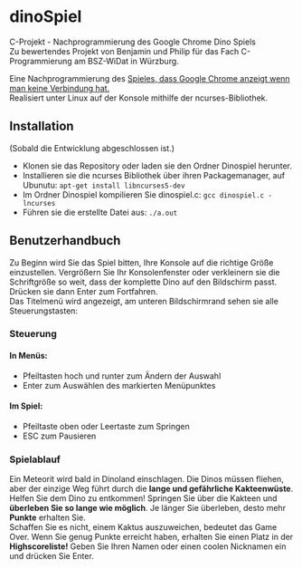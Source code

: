 # dinoSpiel
C-Projekt - Nachprogrammierung des Google Chrome Dino Spiels  
Zu bewertendes Projekt von Benjamin und Philip für das Fach C-Programmierung am BSZ-WiDat in Würzburg.

Eine Nachprogrammierung des [Spieles, dass Google Chrome anzeigt wenn man keine Verbindung hat.](http://apps.thecodepost.org/trex/trex.html)  
Realisiert unter Linux auf der Konsole mithilfe der ncurses-Bibliothek.

## Installation
(Sobald die Entwicklung abgeschlossen ist.)

- Klonen sie das Repository oder laden sie den Ordner Dinospiel herunter.
- Installieren sie die ncurses Bibliothek über ihren Packagemanager, auf Ubunutu: `apt-get install libncurses5-dev`
- Im Ordner Dinospiel kompilieren Sie dinospiel.c: `gcc dinospiel.c -lncurses`
- Führen sie die erstellte Datei aus: `./a.out`

## Benutzerhandbuch

Zu Beginn wird Sie das Spiel bitten, Ihre Konsole auf die richtige Größe einzustellen. Vergrößern Sie Ihr Konsolenfenster oder verkleinern sie die Schriftgröße so weit, dass der komplette Dino auf den Bildschirm passt. Drücken sie dann Enter zum Fortfahren.  
Das Titelmenü wird angezeigt, am unteren Bildschirmrand sehen sie alle Steuerungstasten:

### Steuerung
#### In Menüs:
- Pfeiltasten hoch und runter zum Ändern der Auswahl
- Enter zum Auswählen des markierten Menüpunktes

#### Im Spiel:
- Pfeiltaste oben oder Leertaste zum Springen
- ESC zum Pausieren

### Spielablauf
Ein Meteorit wird bald in Dinoland einschlagen. Die Dinos müssen fliehen, aber der einzige Weg führt durch die __lange und gefährliche Kakteenwüste__.  
Helfen Sie dem Dino zu entkommen! Springen Sie über die Kakteen und __überleben Sie so lange wie möglich__. Je länger Sie überleben, desto mehr __Punkte__ erhalten Sie.  
Schaffen Sie es nicht, einem Kaktus auszuweichen, bedeutet das Game Over. Wenn Sie genug Punkte erreicht haben, erhalten Sie einen Platz in der __Highscoreliste!__ Geben Sie Ihren Namen oder einen coolen Nicknamen ein und drücken Sie Enter.  
